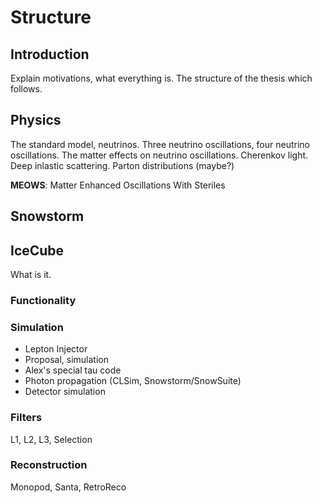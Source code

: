 # Structure

## Introduction

Explain motivations, what everything is. The structure of the thesis which follows. 

## Physics

The standard model, neutrinos. Three neutrino oscillations, four neutrino oscillations. 
The matter effects on neutrino oscillations. 
Cherenkov light. 
Deep inlastic scattering.
Parton distributions (maybe?)

**MEOWS**: Matter Enhanced Oscillations With Steriles

## Snowstorm

## IceCube

What is it. 

### Functionality

### Simulation


- Lepton Injector 
- Proposal, simulation
- Alex's special tau code 
- Photon propagation (CLSim, Snowstorm/SnowSuite)
- Detector simulation

### Filters
L1, L2, L3, Selection

### Reconstruction
Monopod, Santa, RetroReco



